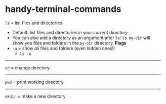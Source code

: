 # handy-terminal-commands

`ls` = list files and directories

- Default: list files and directories in your _current directory_
- You can also add a directory as an argument after `ls`: `ls my-dir` will show you files and folders in the `my-dir` directory.
**Flags**
- `-a` = show _all_ files and folders (even hidden ones!)
  - `ls -a`

---

`cd` = change directory 

---

`pwd` = print working directory 

---

`mkdir` = make a new directory 

